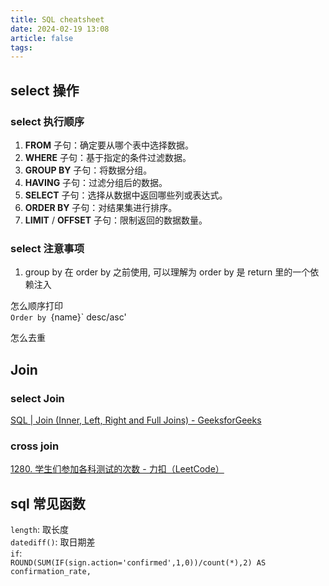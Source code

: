 ```yaml
---
title: SQL cheatsheet
date: 2024-02-19 13:08
article: false
tags:
---
```


## select 操作

### select 执行顺序

1. **FROM** 子句：确定要从哪个表中选择数据。
2. **WHERE** 子句：基于指定的条件过滤数据。
3. **GROUP BY** 子句：将数据分组。
4. **HAVING** 子句：过滤分组后的数据。
5. **SELECT** 子句：选择从数据中返回哪些列或表达式。
6. **ORDER BY** 子句：对结果集进行排序。
7. **LIMIT** / **OFFSET** 子句：限制返回的数据数量。

### select 注意事项

1. group by 在 order by 之前使用, 可以理解为 order by 是 return 里的一个依赖注入

怎么顺序打印  
`Order by `{name}` desc/asc'

怎么去重

## Join

### select Join

[SQL | Join (Inner, Left, Right and Full Joins) - GeeksforGeeks](https://www.geeksforgeeks.org/sql-join-set-1-inner-left-right-and-full-joins/)

### cross join

[1280. 学生们参加各科测试的次数 - 力扣（LeetCode）](https://leetcode.cn/problems/students-and-examinations/description/?envType=study-plan-v2&envId=sql-free-50)

## sql 常见函数

`length`: 取长度  
`datediff()`: 取日期差  
`if`:  
 `ROUND(SUM(IF(sign.action='confirmed',1,0))/count(*),2) AS confirmation_rate,`
